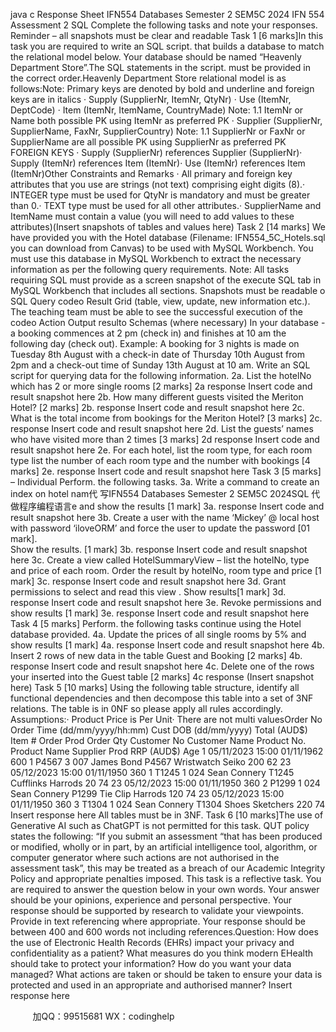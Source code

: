 java c
Response Sheet 
IFN554 Databases 
Semester 2 SEM5C 2024 
IFN 554 Assessment 2 
SQL 
Complete the following tasks and note your responses. Reminder – all snapshots must be clear and readable 
Task 1 [6 marks]In this task you are required to write an SQL script. that builds a database to match the relational model below. Your database should be named “Heavenly Department Store”.The SQL statements in the script. must be provided in the correct order.Heavenly Department Store relational model is as follows:Note: Primary keys are denoted by bold and underline and foreign keys are in italics · Supply (SupplierNr, ItemNr, QtyNr) · Use (ItemNr, DeptCode) · Item (ItemNr, ItemName, CountryMade)  Note: 1.1 ItemNr or Name both possible PK using ItemNr as preferred PK · Supplier (SupplierNr, SupplierName, FaxNr, SupplierCountry) Note: 1.1 SupplierNr or FaxNr or SupplierName are all possible PK using SupplierNr as preferred PK FOREIGN KEYS ·   Supply (SupplierNr) references Supplier (SupplierNr)·   Supply (ItemNr) references Item (ItemNr)·   Use (ItemNr) references Item (ItemNr)Other Constraints and Remarks ·   All primary and foreign key attributes that you use are strings (not text) comprising eight digits (8).·   INTEGER type must be used for QtyNr is mandatory and must be greater than 0.·   TEXT type must be used for all other attributes.·   SupplierName and ItemName must contain a value (you will need to add values to these attributes)(Insert snapshots of tables and values here) 
Task 2 [14 marks] 
We   have   provided   you with   the   Hotel   database   (Filename:   IFN554_5C_Hotels.sql   you   can   download   from Canvas) to be used with MySQL Workbench. You must use this database in MySQL Workbench to extract the necessary information as per the following query requirements.
Note: All tasks requiring SQL must provide as a screen snapshot of the execute SQL tab in MySQL Workbench that includes all sections. Snapshots must be readable o   SQL Query codeo   Result Grid (table, view, update, new information etc.). The teaching team must be able to see the successful execution of the codeo   Action Output resulto   Schemas (where necessary)
In your database - a booking commences at 2 pm (check in) and finishes at 10 am the following day (check out). Example: A booking for 3 nights is made on Tuesday 8th August with a check-in date of Thursday 10th August from 2pm and a check-out time of Sunday 13th August at 10 am. Write an SQL script for querying data for the following information. 2a. List the hotelNo which has 2 or more single rooms [2 marks] 
2a response Insert code and result snapshot here 
2b. How many different guests visited the Meriton Hotel? [2 marks] 
2b. response Insert code and result snapshot here 
2c. What is the total income from bookings for the Meriton Hotel?  [3 marks] 
2c. response Insert code and result snapshot here 
2d. List the guests’ names who have visited more than 2 times [3 marks] 
2d response Insert code and result snapshot here 
2e. For each hotel,   list the room type, for each room type list the number of each room type and the number with bookings [4 marks] 
2e. response Insert code and result snapshot here Task 3 [5 marks] – Individual 
Perform. the following tasks.
3a. 
Write a command to create an index on hotel nam代 写IFN554 Databases  Semester 2 SEM5C 2024SQL
代做程序编程语言e and show the results [1 mark] 
3a. response Insert code and result snapshot here 
3b. 
Create a user with the name ‘Mickey’ @ local host with password ‘iloveORM’ and force the user to update the password [01 mark].  
Show the results. [1 mark] 
3b. response Insert code and result snapshot here 
3c. Create a view called HotelSummaryView – list the hotelNo, type and price of each room. Order the result by hotelNo, room type and price [1 mark] 
3c. 
response Insert code and result snapshot here 
3d. Grant permissions to select and read this view . Show results[1 mark] 
3d. response Insert code and result snapshot here 
3e. Revoke permissions and show results [1 mark] 
3e. response Insert code and result snapshot here 
Task 4 [5 marks] 
Perform. the following tasks continue using the Hotel database provided.
4a. Update the prices of all single rooms by 5% and show results [1 mark] 
4a. response Insert code and result snapshot here 
4b. Insert 2 rows of new data in the table Guest and Booking [2 marks] 
4b. response Insert code and result snapshot here 
4c.  Delete one of the rows your inserted into the Guest table [2 marks] 
4c response (Insert snapshot here) 
Task 5 [10 marks]
Using the following table structure, identify all functional dependencies and then decompose this table into a set of 3NF relations. The table is in 0NF so please apply all rules accordingly.
Assumptions:·   Product Price is Per Unit·   There are not multi valuesOrder No Order Time (dd/mm/yyyy/hh:mm) Cust DOB (dd/mm/yyyy) Total (AUD$) Item # Order Prod Order Qty Customer No Customer Name Product No. Product Name Supplier Prod RRP (AUD$) Age 1 05/11/2023 15:00 01/11/1962 600 1 P4567 3 007 James Bond P4567 Wristwatch Seiko 200 62 23 05/12/2023 15:00 01/11/1950 360 1 T1245 1 024 Sean Connery T1245 Cufflinks Harrods 20 74 23 05/12/2023 15:00 01/11/1950 360 2 P1299 1 024 Sean Connery P1299 Tie Clip Harrods 120 74 23 05/12/2023 15:00 01/11/1950 360 3 T1304 1 024 Sean Connery T1304 Shoes Sketchers 220 74 
Insert response here All tables must be in 3NF. 
Task 6 [10 marks]The use of Generative AI such as ChatGPT is not permitted for this task. QUT policy states the following: “If you submit an assessment “that has been produced or modified, wholly or in part, by an artificial intelligence tool, algorithm, or computer generator where such actions are not authorised in the assessment task”, this may be treated as a breach of our Academic Integrity Policy and appropriate penalties imposed. This task is a reflective task. You are required to answer the question below in your own words. Your answer should be your opinions, experience and personal perspective. Your response should be supported by research to validate your viewpoints. Provide in text referencing where appropriate. Your response should be between 400 and 600 words not including references.Question:  How does the use of Electronic Health Records (EHRs) impact your privacy and confidentiality as a patient? What measures do you think modern EHealth should take to protect your information? How do you want your data managed?    What actions are taken or should be taken to ensure your data is protected and used in an appropriate and authorised manner? Insert response here



         
加QQ：99515681  WX：codinghelp
